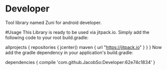 # Developer
Tool library named Zuni for android developer.

#Usage
This Library is ready to be used via jitpack.io. Simply add the following code to your root build.gradle:

allprojects {
    repositories {
        jcenter()
        maven { url "https://jitpack.io" }
    }
}
Now add the gradle dependency in your application's build.gradle:

dependencies {
    compile 'com.github.JacobSo:Developer:62e74c1834'
}
